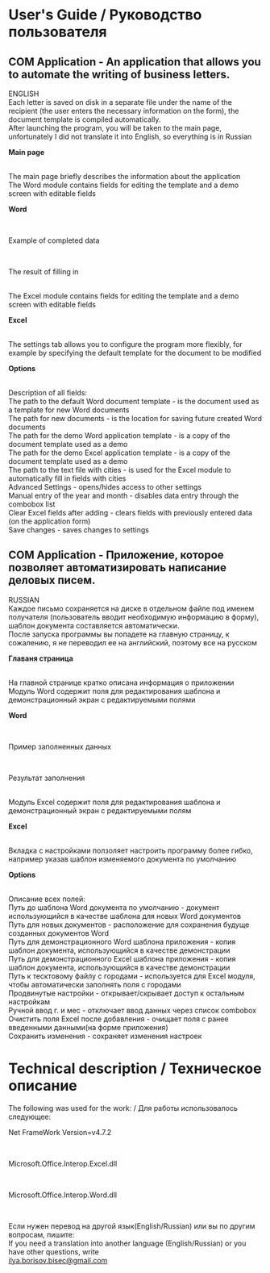 <h1>User's Guide / Руководство пользователя</h1>
<h2>COM Application - An application that allows you to automate the writing of business letters.</h2>
<a>ENGLISH</a><br>
<a>Each letter is saved on disk in a separate file under the name of the recipient (the user enters the necessary information on the form), the document template is compiled automatically.</a><br>
<a>After launching the program, you will be taken to the main page, unfortunately I did not translate it into English, so everything is in Russian</a><br>
<p><b>Main page</b></p><a href="https://github.com/Sadochok-BISEC/VisualCLibSolutions/blob/main/img_desc/com_1.PNG"></a><br>
<a>The main page briefly describes the information about the application</a><br>
<a>The Word module contains fields for editing the template and a demo screen with editable fields</a><br>
<p><b>Word</b></p><a href="https://github.com/Sadochok-BISEC/VisualCLibSolutions/blob/main/img_desc/com_2.PNG"></a><br>
<p>Example of completed data</p><a href="https://github.com/Sadochok-BISEC/VisualCLibSolutions/blob/main/img_desc/com_5.PNG"></a><br>
<p>The result of filling in</p><a href="https://github.com/Sadochok-BISEC/VisualCLibSolutions/blob/main/img_desc/com_6.PNG"></a><br>
<a>The Excel module contains fields for editing the template and a demo screen with editable fields</a><br>
<p><b>Excel</b></p><a href="https://github.com/Sadochok-BISEC/VisualCLibSolutions/blob/main/img_desc/com_7.PNG"></a><br>
<a>The settings tab allows you to configure the program more flexibly, for example by specifying the default template for the document to be modified</a><br>
<p><b>Options</b></p><a href="https://github.com/Sadochok-BISEC/VisualCLibSolutions/blob/main/img_desc/com_4.PNG"></a><br>
<a>Description of all fields: </a><br>
<a>The path to the default Word document template - is the document used as a template for new Word documents</a><br>
<a>The path for new documents - is the location for saving future created Word documents</a><br>
<a>The path for the demo Word application template - is a copy of the document template used as a demo</a><br>
<a>The path for the demo Excel application template - is a copy of the document template used as a demo</a><br>
<a>The path to the text file with cities - is used for the Excel module to automatically fill in fields with cities</a><br>
<a>Advanced Settings - opens/hides access to other settings</a><br>
<a>Manual entry of the year and month - disables data entry through the combobox list</a><br>
<a>Clear Excel fields after adding - clears fields with previously entered data (on the application form)</a><br>
<a>Save changes - saves changes to settings</a><br>

<h2>COM Application - Приложение, которое позволяет автоматизировать написание деловых писем.</h2>
<a>RUSSIAN</a><br>
<a>Каждое письмо сохраняется на диске в отдельном файле под именем получателя (пользователь вводит необходимую информацию в форму), шаблон документа составляется автоматически.</a><br>
<a>После запуска программы вы попадете на главную страницу, к сожалению, я не переводил ее на английский, поэтому все на русском</a><br>
<p><b>Главаня страница</b></p><a href="https://github.com/Sadochok-BISEC/VisualCLibSolutions/blob/main/img_desc/com_1.PNG"></a><br>
<a>На главной странице кратко описана информация о приложении</a><br>
<a>Модуль Word содержит поля для редактирования шаблона и демонстрационный экран с редактируемыми полями</a><br>
<p><b>Word</b></p><a href="https://github.com/Sadochok-BISEC/VisualCLibSolutions/blob/main/img_desc/com_2.PNG"></a><br>
<p>Пример заполненных данных</p><a href="https://github.com/Sadochok-BISEC/VisualCLibSolutions/blob/main/img_desc/com_5.PNG"></a><br>
<p>Результат заполнения</p><a href="https://github.com/Sadochok-BISEC/VisualCLibSolutions/blob/main/img_desc/com_6.PNG"></a><br>
<a>Модуль Excel содержит поля для редактирования шаблона и демонстрационный экран с редактируемыми полям</a><br>
<p><b>Excel</b></p><a href="https://github.com/Sadochok-BISEC/VisualCLibSolutions/blob/main/img_desc/com_7.PNG"></a><br>
<a>Вкладка с настройками ползоляет настроить программу более гибко, например указав шаблон изменяемого документа по умолчанию</a><br>
<p><b>Options</b></p><a href="https://github.com/Sadochok-BISEC/VisualCLibSolutions/blob/main/img_desc/com_4.PNG"></a><br>
<a>Описание всех полей: </a><br>
<a>Путь до шаблона Word документа по умолчанию - документ использующийся в качестве шаблона для новых Word документов</a><br>
<a>Путь для новых документов - расположение для сохранения будуще созданных документов Word</a><br>
<a>Путь для демонстрационного Word шаблона приложения - копия шаблон документа, использующийся в качестве демонстрации</a><br>
<a>Путь для демонстрационного Excel шаблона приложения - копия шаблон документа, использующийся в качестве демонстрации</a><br>
<a>Путь к тесктовому файлу с городами - используется для Excel модуля, чтобы автоматически заполнять поля с городами</a><br>
<a>Продвинутые настройки - открывает/скрывает доступ к остальным настройкам</a><br>
<a>Ручной ввод г. и мес - отключает ввод данных через список combobox</a><br>
<a>Очистить поля Excel после добавления - очищает поля с ранее введенными данными(на форме приложения)</a><br>
<a>Сохранить изменения - сохраняет изменения настроек</a><br>

<h1>Technical description / Техническое описание</h1>
<a>The following was used for the work: / Для работы использовалось следующее:</a><br>
<p>Net FrameWork Version=v4.7.2</p><br>
<p>Microsoft.Office.Interop.Excel.dll</p><br>
<p>Microsoft.Office.Interop.Word.dll</p><br>

<a>Если нужен перевод на другой язык(English/Russian) или вы по другим вопросам, пишите:</a><br>
<a>If you need a translation into another language (English/Russian) or you have other questions, write</a><br>
<a>ilya.borisov.bisec@gmail.com</a>


